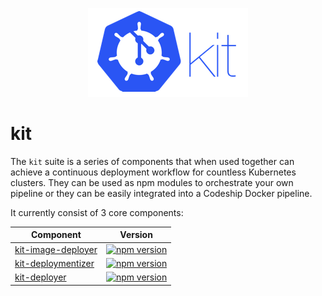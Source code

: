 <p align="center">
  <img src="https://github.com/InVisionApp/kit/raw/master/media/kit-logo-horz-sm.png">
</p>

# kit

The `kit` suite is a series of components that when used together can achieve a continuous deployment workflow for countless Kubernetes clusters. They can be used as npm modules to orchestrate your own pipeline or they can be easily integrated into a Codeship Docker pipeline.

It currently consist of 3 core components:

| Component               | Version           |
| ----------------------- |-------------------|
| [kit-image-deployer](https://github.com/InVisionApp/kit-image-deployer)      | [![npm version](https://badge.fury.io/js/kit-image-deployer.svg)](https://badge.fury.io/js/kit-image-deployer) |
| [kit-deploymentizer](https://github.com/InVisionApp/kit-deploymentizer)      | [![npm version](https://badge.fury.io/js/kit-deploymentizer.svg)](https://badge.fury.io/js/kit-deploymentizer)      |
| [kit-deployer](https://github.com/InVisionApp/kit-deployer)            | [![npm version](https://badge.fury.io/js/kit-deployer.svg)](https://badge.fury.io/js/kit-deployer)      |
